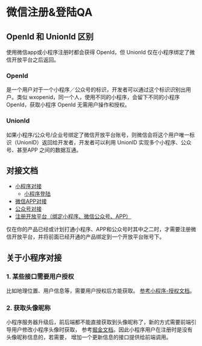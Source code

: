 # 微信注册&登陆QA

## OpenId 和 UnionId 区别

使用微信app或小程序注册时都会获得 OpenId，但 UnionId 仅在小程序绑定了微信开放平台之后返回。

### OpenId

是一个用户对于一个小程序／公众号的标识，开发者可以通过这个标识识别出用户。类似 wxopenid，同一个人，使用不同的小程序，会留下不同的小程序
OpenId，获取小程序 OpenId 无需用户操作和授权。

### UnionId

如果小程序/公众号/企业号绑定了微信开放平台账号，则微信会将这个用户唯一标识（UnionID）返回给开发者，开发者可以利用 UnionID
实现多个小程序、公众号、甚至APP 之间的数据互通。

## 对接文档

- [小程序对接](https://developers.weixin.qq.com/miniprogram/dev/framework/quickstart/getstart.html#申请账号)
    - [小程序登陆](https://developers.weixin.qq.com/miniprogram/dev/framework/open-ability/login.html)
- [微信APP对接](https://developers.weixin.qq.com/doc/oplatform/Mobile_App/WeChat_Login/Development_Guide.html)
- [公众号对接](https://developers.weixin.qq.com/doc/offiaccount/Basic_Information/Access_Overview.html)
- [注册开放平台（绑定小程序、微信公众号、APP）](https://developers.weixin.qq.com/doc/oplatform/Third-party_Platforms/2.0/operation/open/create.html)

仅在你的产品已经或计划打通小程序、APP和公众号时其中之二时，才需要注册微信开放平台，并将前面已经开通的产品绑定到一个开放平台账号下。

## 关于小程序对接

### 1. 某些接口需要用户授权

比如地理位置、用户信息等，需要用户授权后方能获取。
[参考小程序-授权文档](https://developers.weixin.qq.com/miniprogram/dev/framework/open-ability/authorize.html)。

### 2. 获取头像昵称

小程序服务器升级后，前后端都不能直接获取到头像昵称了，新的方式需要前端引导用户修改小程序头像时获取，
参考[掘金文档](https://juejin.cn/post/7223824593688248376)。因此小程序用户在注册时是没有头像昵称信息的，若需要，
增加一个更新信息的接口提供给前端调用。